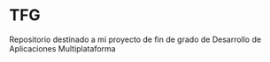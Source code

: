# TFG
Repositorio destinado a mi proyecto de fin de grado de Desarrollo de Aplicaciones Multiplataforma
